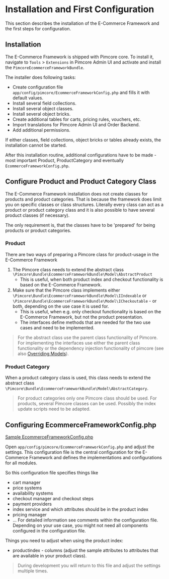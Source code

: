 # Installation and First Configuration

This section describes the installation of the E-Commerce Framework and the first steps for configuration. 

## Installation

The E-Commerce Framework is shipped with Pimcore core. To install it, navigate to `Tools` > `Extensions` in Pimcore 
Admin UI and activate and install the `PimcoreEcommerceFrameworkBundle`. 

The installer does following tasks: 
- Create configuration file `app/config/pimcore/EcommerceFrameworkConfig.php` and fills it with default values. 
- Install several field collections.
- Install several object classes. 
- Install several object bricks. 
- Create additional tables for carts, pricing rules, vouchers, etc. 
- Import translations for Pimcore Admin UI and Order Backend. 
- Add additional permissions. 

If either classes, field collections, object bricks or tables already exists, the installation cannot be started. 

After this installation routine, additional configurations have to be made - most important Product, ProductCategory and
eventually `EcommerceFrameworkConfig.php`. 


## Configure Product and Product Category Class
The E-Commerce Framework installation does not create classes for products and product categories. That is because the 
framework does limit you on specific classes or class structures. Literally every class can act as a product or product 
category class and it is also possible to have several product classes (if necessary). 

The only requirement is, that the classes have to be 'prepared' for being products or product categories. 

### Product
There are two ways of preparing a Pimcore class for product-usage in the E-Commerce Framework

1. The Pimcore class needs to extend the abstract class `\Pimcore\Bundle\EcommerceFrameworkBundle\Model\AbstractProduct`
   * This is useful, when both product index and checkout functionality is based on the E-Commerce Framework. 
2. Make sure that the Pimcore class implements either `\Pimcore\Bundle\EcommerceFrameworkBundle\Model\IIndexable` or 
`\Pimcore\Bundle\EcommerceFrameworkBundle\Model\ICheckoutable` - or both, depending on the use case it is used for.
   * This is useful, when e.g. only checkout functionality is based on the E-Commerce Framework, but not the product 
   presentation. 
   * The interfaces define methods that are needed for the two use cases and need to be implemented. 

> For the abstract class use the parent class functionality of Pimcore. For implementing the interfaces use either 
the parent class functionality or the dependency injection functionality of pimcore 
(see also [Overriding Models](../20_Extending_Pimcore/03_Overriding_Models.md)).

### Product Category
When a product category class is used, this class needs to extend the abstract class 
`\Pimcore\Bundle\EcommerceFrameworkBundle\Model\AbstractCategory`. 

> For product categories only one Pimcore class should be used. For products, several Pimcore classes can be used. 
Possibly the index update scripts need to be adapted.


## Configuring EcommerceFrameworkConfig.php

[Sample EcommerceFrameworkConfig.php](https://github.com/pimcore/pimcore/blob/master/pimcore/lib/Pimcore/Bundle/EcommerceFrameworkBundle/install/EcommerceFrameworkConfig_sample.php)

Open `app/config/pimcore/EcommerceFrameworkConfig.php` and adjust the settings. This configuration file is the central 
configuration for the E-Commerce Framework and defines the implementations and configurations for all modules.

So this configuration file specifies things like
- cart manager
- price systems
- availability systems
- checkout manager and checkout steps
- payment providers
- index service and which attributes should be in the product index
- pricing manager
- ...
For detailed information see comments within the configuration file. Depending on your use case, you might not need 
all components configured in the configuration file. 

Things you need to adjust when using the product index: 
* productindex - columns (adjust the sample attributes to attributes that are available in your product class). 

> During development you will return to this file and adjust the settings multiple times. 
